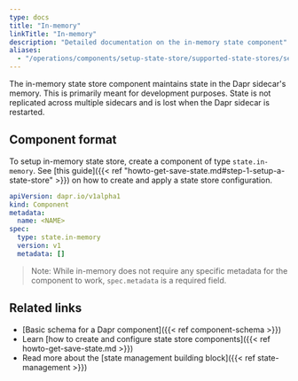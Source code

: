 ```yaml
---
type: docs
title: "In-memory"
linkTitle: "In-memory"
description: "Detailed documentation on the in-memory state component"
aliases:
  - "/operations/components/setup-state-store/supported-state-stores/setup-inmemory/"
---
```


The in-memory state store component maintains state in the Dapr sidecar's memory. This is primarily meant for development purposes. State is not replicated across multiple sidecars and is lost when the Dapr sidecar is restarted.

## Component format

To setup in-memory state store, create a component of type `state.in-memory`. See [this guide]({{< ref "howto-get-save-state.md#step-1-setup-a-state-store" >}}) on how to create and apply a state store configuration.

```yaml
apiVersion: dapr.io/v1alpha1
kind: Component
metadata:
  name: <NAME>
spec:
  type: state.in-memory
  version: v1
  metadata: []
```

> Note: While in-memory does not require any specific metadata for the component to work, `spec.metadata` is a required field.

## Related links

- [Basic schema for a Dapr component]({{< ref component-schema >}})
- Learn [how to create and configure state store components]({{< ref howto-get-save-state.md >}}) 
- Read more about the [state management building block]({{< ref state-management >}})
